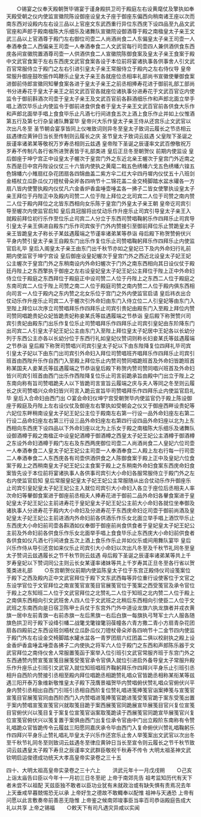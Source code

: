<!-- { "loadSidebar": true } -->
　　○锡宴之仪奉天殿朝贺毕锡宴于谨身殿拱卫司于殿庭左右设黄麾仗及擎执如奉天殿受朝之仪内使监宣徽院陈设御座设皇太子座于御座东偏西向稍南诸王座以次而南东西对设殿内左右设三品以上官座文东武西重行异位东西庑下设四品至九品文武官座和声郎于殿南楹陈大乐细乐及诸舞队宣徽院设御酒尊于殿之南楹皇太子亲王文武三品以上官酒尊于殿门左右御位司壶二人尚酒尚食二人东偏皇太子亲王司壶一人奉酒奉食二人西偏亲王司壶一人奉酒奉食二人文武官每行司壶四人兼供酒供食东西庑各间宣徽院置酒尊司壶一人供酒供食二人宣徽院陈御食案及皇太子亲王食案于殿中文武官食案于左右东西庑文武官食案各设于本位前将宴诸执事各供事舍人引文武百官常服侍立于殿门之左右引进引皇太子亲王常服侍立于殿内之左右侍仪导  皇帝常服升御座鼓吹振作鸣鞭乐止皇太子亲王各就座位丞相率礼部尚书宣徽使轝御食案进御前侍郎宣徽同知轝食案各进于皇太子亲王之前丞相捧寿花进于御前礼部工部尚书分进寿花于皇太子亲王之前文武百官各就座位诸执事分进寿花于文武百官讫内使监令于御前斟酒次司壶于皇太子亲王及文武百官前各斟酒细乐作和声郎北面立举手唱上酒饮毕乐止内使监令于御前进食供食者于皇太子亲王文武百官前各供食大乐作和声郎北面举手唱上食食毕乐止凡酒七行间进食五次上酒上食乐作止并如上仪惟酒第五行及第七行杂呈诸队舞宴毕  皇帝兴大乐作皇太子亲王侍从还宫乐止文武官以次出凡冬至  圣节朝会宴享皆同上仪唯致词则异冬至皇太子致词云履长之节丞相云兹遇律应黄钟日当长至传制则云履长之庆  圣节皇太子致词云兹遇  父皇陛下圣诞之辰谨率诸弟某等敬祝万岁寿丞相则云兹遇  皇帝陛下圣诞之辰谨率文武百僚敬祝万岁寿不传制凡各行省所进贺表皆于礼部类进  皇后正旦冬至朝贺仪  前期内使监设  皇后御座于坤宁宫正中设皇太子幄次于皇宫门外之东近北亲王幄次于皇宫门外近南之东西是日中宫丹陛设仪仗三十六皆内使执之黄麾二戟五色绣幡六戈五色绣幡六锽五色锦幡六小雉扇红杂花团扇各四锦曲盖二紫方伞二红大伞四丹墀内仪仗五十八班剑金梧杖立瓜卧瓜仪刀镫杖骨朵斧各四响节十二锦花盖二金交椅脚踏水盆水礶各一方扇八皆内使警执殿内仪仗凡六金香炉香盒唾壶唾盂各一拂子二皆女使擎执设皇太子亲王拜位于丹陛正中及殿内司赞二人位于陛上拜位之北司宾二人位于司赞之南内赞二人位于殿内拜位之北皆东西相向女乐陈于皇宫门外皇太子亲王朝  皇帝讫司宾引导至幄次内使监官启知  皇后具冠服将出仗动乐作升座乐止司宾引导皇太子亲王入就殿前拜位初行乐作至位乐止司宾二人分立于东西司赞唱鞠躬乐作四拜乐止司宾导引皇太子亲王俱进自殿东门乐作司宾俟于门外内赞接引至御前拜位乐止赞跪皇太子亲王皆跪皇太子称长子某兹遇履端之节谨率诸弟某等恭诣  母后殿下称贺赞俯伏兴平身内赞引皇太子亲王自殿东门出乐作复位乐止司赞唱鞠躬拜乐作四拜乐止内使监官启礼毕  皇后入阁皇太子亲王由东门出千秋节亦如之皇妃已下及内外命妇行礼前期内使监官于坤宁宫设  皇后御座设皇妃幄次于皇宫门外之西近北设皇太子妃王妃公主幄次于皇宫门外之东稍南设内外命妇幄次于门外之南东西相向其日设仪仗于殿廷丹陛上之东西擎执于御座之左右设皇妃皇太子妃王妃公主拜位于陛上正中外命妇侍立位于殿庭之东西拜位于殿庭正中设司赞二人位于丹陛上之东西二人位于殿庭之东南司宾二人位于陛上司赞之南二人位于殿庭司赞之南内赞二人位于殿内俱东西相向司言一人位于殿内之东内赞之北女乐位于宫门之外内使监官启请  皇后祎衣出合仗动乐作升座乐止司宾二人于幄次引外命妇由东门入侍立位二人引皇妃等由东门入至陛上拜位以次序立司赞唱拜乐作四拜乐止司宾引贵妃由殿东门入至殿上拜位内赞司赞同唱跪贵妃众妃皆跪贵妃称妾某氏等兹遇履端之节恭诣  皇后殿下称贺赞兴司宾引贵妃由殿东门出乐作复位乐止司赞唱拜乐作四拜乐止司宾引皇妃由东阶降东门出司宾二人引皇太子妃王妃公主由东门入至陛上拜位皇太子妃居中王妃各以长幼分列于东西公主亦各以长幼分位于东西行礼如皇妃仪赞词则称长妇妾某氏等兹遇履端之节恭诣  皇后殿下称贺司赞唱兴司宾引皇太子妃以下由东陛降复位四拜礼毕司宾引皇太子妃以下由东门出司宾引外命妇入拜位司赞唱班齐唱拜乐作四拜乐止司宾引班首由西陛升乐作自西门入至殿上拜位乐止内赞司赞同唱跪班首及外命妇皆跪班首称某国夫人妾某氏等兹遇履端之节恭诣皇后殿下称贺内赞司赞同唱兴班首及外命妇皆兴司宾引班首由西门出乐作西陛降复位乐止司言前跪承旨由殿中门出立于陛上之东南向称有旨司赞唱跪夫人以下皆跪司言宣旨云履端之庆与夫人等同之冬至则云履长之庆司赞唱兴众命妇皆兴司言入跪云宣旨毕司赞唱拜乐作四拜乐止内使监官启礼毕  皇后入合命妇由西门出
○宴会命妇仪坤宁宫受朝贺毕内使监官仍于殿上陈设御座于殿庭及丹陛上左右设仪仗及御座左右擎执如受朝会之仪又于御座西畔设贵妃等六妃位东畔稍南设皇太子妃王妃公主位于殿南左右第一行设一品外命妇座左右第二行设二品命妇座左右第三行设三品外命妇座左右第四行设四品外命妇座以北为上东西相向东西庑下设四品以下外命妇座以北为上乐女于殿之南楹陈大乐细乐及诸舞队设御酒樽于殿之南楹正中设皇妃酒樽于御酒樽之西皇太子妃王妃公主酒樽于御酒樽之东设外命妇酒樽于殿门左右及东西两庑御位司壶二人尚酒尚食二人皇妃六位司壶一人奉酒奉食二人皇太子妃王妃公主司壶一人奉酒奉食二人殿上左右行每一行司壶二人奉酒奉食二人东西庑各有司壶供酒供食之人陈御食案于殿上正中及皇妃六位食案于殿上之西稍南皇太子妃王妃公主食案于殿上之东稍南外命妇食案东西庑命妇食案皆先设于本位前将宴诸执事人各供事司宾引大小命妇各服常服侍立于殿门外之左右内使监官启知    皇后常服皇妃皇太子妃王妃公主常服随从出合仗动乐作升御座乐止司宾引皇妃皇太子妃王妃公主入就位司宾引大小命妇入各立于座位后丞相夫人率次命妇等轝御食案进于御座前丞相夫人捧寿花进于御前二品外命妇各轝食案进于皇妃皇太子妃王妃公主前进寿花于皇妃皇太子妃王妃公主前大小命妇各就位坐奉御及诸执事人分进寿花于殿内大小命妇及分进寿花于东西庑命妇讫司壶于御前尚酒及皇妃皇太子妃王妃公主前进酒内外命妇前各供酒乐作乐女北面立举手唱上酒饮毕乐止东西庑大小命妇前司壶各斟酒如仪奉御于御座前尚食供食者于皇妃皇太子妃王妃公主前及外命妇前各供食乐作乐女北面举手唱上食食毕乐止东西庑大小命妇前供食者各供食如仪凡酒七行间进食五次上酒上食乐作乐止并如仪乐或间用舞队宴毕  皇后兴乐作侍从导引还宫如来仪乐止司宾引大小命妇以次出凡冬至及千秋节礼同冬至皇太子赞词云兹遇履长之节千秋节则云兹遇  母后殿下圣诞之辰谨率诸弟某等共上千岁寿皇妃以下赞词同公主则云长女某谨率诸妹等共上千岁寿其正旦冬至各行省以贺笺类进礼部
　　○东宫朝贺仪前期内使监陈皇太子位于东宫正殿侍仪司设笺案位于殿下之西及殿内正中文武官拜位于殿下文东武西每等异位重行设使客位于文官之东设学官位于文官拜位之南宣笺官宣笺目官展笺官位于笺案之西受笺官及承令官位于殿上之东知班二人位于文武官拜位之北赞礼二人位于知班之北内赞二人位于殿上之南俱东西相向引文武班舍人四人位于文武班之北稍后东西相向引使臣二人位于文武班之东南西向是日宿卫陈甲士兵仗于东宫外门外中道设龙旗六执龙旗者并戎衣黄旗一居中左前青旗一右前赤旗一左后黑旗一右后白旗一每旗执弓弩军士六人服各随旗色拱卫司于殿下设绛引幡二战氅戈氅锽氅羽葆幢各六青方撒二青小方扇青杂花团扇各四殿前之东西设班剑梧杖立瓜卧瓜仪刀镫杖骨朵斧各四响节十二金节四内使监于殿门外左右设金交椅脚踏水罐水盆各一青罗团扇六红团盖二俱以校尉执之殿上设金香炉香盒唾盂唾壶各拂子二内使执之将军六人位于殿门之东西和声郎陈乐器于文武官拜位之南侍仪舍人常服置笺函于案举入位引班引文武官常服齐班于东宫门外之东西通赞内赞宣笺宣笺目展笺受笺官承令官俱入就位引进启外备导皇太子常服升殿乐作升座乐止引班引文武官入就位知班唱班齐鞠躬拜乐作四拜兴平身乐止引班引丞相升自西阶内赞接引丞相至殿内拜位唱跪丞相跪赞礼唱众官皆跪丞相称某衔某等兹遇三阳开泰万象维新敬惟皇太子殿下茂膺景福贺毕内赞唱俯伏赞礼唱众官俯伏兴平身内赞引丞相出自西门引班引丞相自西阶复位赞礼唱进笺捧笺官诣案捧笺与宣笺官宣笺目官展笺官同由西阶西门入内赞唱进笺捧笺官跪进笺受笺官跪于案东受笺出置于案内赞唱宣笺宣笺官兴就取笺目跪于案西展笺官同跪展宣毕展笺目官兴复位宣笺目官俯伏兴以笺目复于案复位宣笺官诣案取笺跪读于西展笺官同跪宣毕展笺官兴复位宣笺官俯伏兴以笺复置于案俱由西门出复位承令官由中门出立殿阶东南称有令赞礼唱跪众官皆跪传令云履兹三阳愿同嘉庆承令毕由西门入复命俯伏兴赞礼唱鞠躬乐作四拜兴平身乐止赞礼唱礼毕皇太子兴乐作还宫乐止舍人举笺案出文武官以次出冬至千秋节礼同冬至则致词云兹遇冬至律应黄钟日当长至宣令则云履长之节千秋节致词云兹遇皇太子殿下寿旦之辰谨率文武群臣敬祝千秋寿不传令
大明太祖圣神文武钦明启运俊德成功统天大孝高皇帝实录卷之三十五


四十、大明太祖高皇帝实录卷之三十六上
　　洪武元年十一月戊戌朔
　　○己亥  上诣太庙告曰臣以今年十一月初三日冬至祀  上帝于南郊先告  祖考监知历代有天下者未尝不以祖配  天兹臣独不敢者以臣功业犹有未就政治或有缺失惧有责焉况去年  上天垂戒早暮兢惕恐无以承  上帝好生之德故不敢輙奉以配惟  祖神与天通恐  上帝有问愿以此言敷奏帝前善恶无隐惟  上帝鉴之候南郊竣事臣当率百司恭诣殿庭告成大礼以共享  上帝之锡福
　　○敕天下有司凡遇灾异咸以实闻
